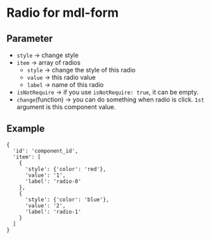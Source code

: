 # Radio for mdl-form

## Parameter

- `style` -> change style
- `item` -> array of radios
  * `style` -> change the style of this radio
  * `value` -> this radio value
  * `label` -> name of this radio
- `isNotRequire` -> if you use `isNotRequire: true`, it can be empty.
- `change`(function) -> you can do something when radio is click. `1st` argument is this component value.

## Example

```
{   
  'id': 'component_id',
  'item': [
    {
      'style': {'color': 'red'},
      'value': '1',
      'label': 'radio-0'
    },
    {
      'style': {'color': 'blue'},
      'value': '2',
      'label': 'radio-1'
    }
  ]
}
```

